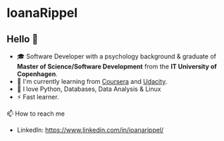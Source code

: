 
# IoanaRippel
## Hello 👋 

- 🎓 Software Developer with a psychology background & graduate of  **Master of Science/Software Development** from the **IT University of Copenhagen**.
- 🌱 I'm currently learning from [Coursera](https://www.coursera.org/) and [Udacity](https://https://www.udacity.com/google/).
- 🤟 I love Python, Databases, Data Analysis & Linux
- ⚡️ Fast learner.


📫 How to reach me
- LinkedIn: https://www.linkedin.com/in/ioanarippel/
<!---
joannarippel/joannarippel is a ✨ special ✨ repository because its `README.md` (this file) appears on your GitHub profile.
You can click the Preview link to take a look at your changes.
--->

